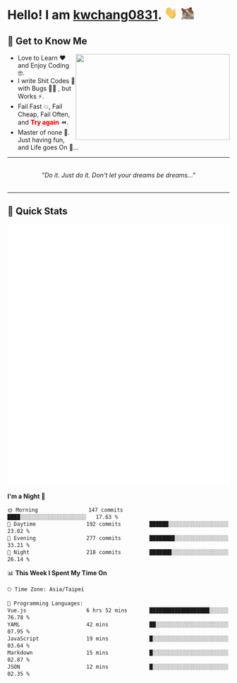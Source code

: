 <h1> <span>Hello! I am <a href="https://github.com/kwchang0831">kwchang0831</a>.</span> <img src="./assets/hi.gif" width="30px" height="30px">  <img src="./assets/cool-cat.gif" height="30px"></h1>
</h1>

## 🎉 Get to Know Me

<a href="#"><img align="right" src="https://media.tenor.com/S5qCffxIFdUAAAAC/the-muppet-kermit-the-frog.gif" width="349" height="195" /></a>

- Love to Learn ❤️ and Enjoy Coding 🤓.
- I write Shit Codes 💩 with Bugs 🐛🐛 , but Works ⚡️.
- Fail Fast 💥, Fail Cheap, Fail Often, and <span style="color:red;font-weight:800;">Try again</span> ⏪️.
- Master of none 🤪. Just having fun, and Life goes On 🌱...

<hr/>
<br/>
<div align="center">
<i>"Do it. Just do it. Don't let your dreams be dreams..." </i>
</div>
<br/>
<hr/>

## 🙈 Quick Stats

![overview](https://raw.githubusercontent.com/kwchang0831/kwchang0831/output/generated/overview.svg)
![languages](https://raw.githubusercontent.com/kwchang0831/kwchang0831/output/generated/languages.svg)

<!--START_SECTION:waka-->
**I'm a Night 🦉** 

```text
🌞 Morning                147 commits         ████░░░░░░░░░░░░░░░░░░░░░   17.63 % 
🌆 Daytime                192 commits         ██████░░░░░░░░░░░░░░░░░░░   23.02 % 
🌃 Evening                277 commits         ████████░░░░░░░░░░░░░░░░░   33.21 % 
🌙 Night                  218 commits         ███████░░░░░░░░░░░░░░░░░░   26.14 % 
```


📊 **This Week I Spent My Time On** 

```text
🕑︎ Time Zone: Asia/Taipei

💬 Programming Languages: 
Vue.js                   6 hrs 52 mins       ███████████████████░░░░░░   76.78 % 
YAML                     42 mins             ██░░░░░░░░░░░░░░░░░░░░░░░   07.95 % 
JavaScript               19 mins             █░░░░░░░░░░░░░░░░░░░░░░░░   03.64 % 
Markdown                 15 mins             █░░░░░░░░░░░░░░░░░░░░░░░░   02.87 % 
JSON                     12 mins             █░░░░░░░░░░░░░░░░░░░░░░░░   02.35 % 
```


<!--END_SECTION:waka-->
